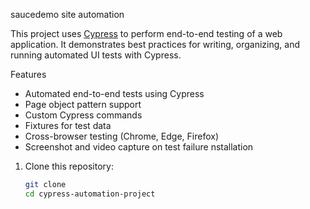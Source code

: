 saucedemo site automation

This project uses [Cypress](https://www.cypress.io/) to perform end-to-end testing of a web application. It demonstrates best practices for writing, organizing, and running automated UI tests with Cypress.


Features

- Automated end-to-end tests using Cypress
- Page object pattern support 
- Custom Cypress commands
- Fixtures for test data
- Cross-browser testing (Chrome, Edge, Firefox)
- Screenshot and video capture on test failure
nstallation

1. Clone this repository:
   ```bash
   git clone 
   cd cypress-automation-project


